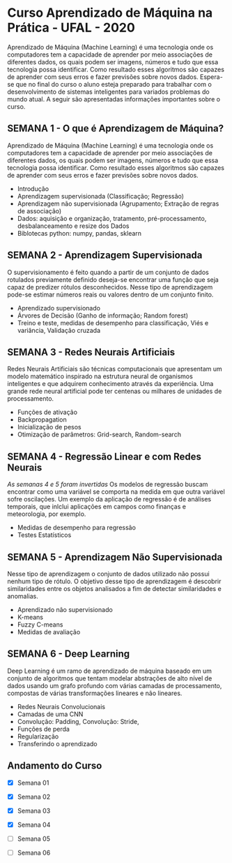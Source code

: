 # Curso Aprendizado de Máquina na Prática - UFAL - 2020
Aprendizado de Máquina (Machine Learning) é uma tecnologia onde os computadores tem a capacidade de aprender por meio associações de diferentes dados, os quais podem ser imagens, números e tudo que essa tecnologia possa identificar. Como resultado esses algoritmos são capazes de aprender com seus erros e fazer previsões sobre novos dados.
Espera-se que no final do curso o aluno esteja preparado para trabalhar com o desenvolvimento de sistemas inteligentes para variados problemas do mundo atual. A seguir são apresentadas informações importantes sobre o curso.


## SEMANA 1 - O que é Aprendizagem de Máquina?
Aprendizado de Máquina (Machine Learning) é uma tecnologia onde os computadores tem a capacidade de aprender por meio associações de diferentes dados, os quais podem ser imagens, números e tudo que essa tecnologia possa identificar. Como resultado esses algoritmos são capazes de aprender com seus erros e fazer previsões sobre novos dados.

- Introdução
- Aprendizagem supervisionada (Classificação; Regressão)
- Aprendizagem não supervisionada (Agrupamento; Extração de regras de associação)
- Dados: aquisição e organização, tratamento, pré-processamento, desbalanceamento e resize dos Dados
- Biblotecas python: numpy, pandas, sklearn

## SEMANA 2 - Aprendizagem Supervisionada
O supervisionamento é feito quando a partir de um conjunto de dados rotulados previamente definido deseja-se encontrar uma função que seja capaz de predizer rótulos desconhecidos. Nesse tipo de aprendizagem pode-se estimar números reais ou valores dentro de um conjunto finito.
- Aprendizado supervisionado
- Árvores de Decisão (Ganho de informação; Random forest)
- Treino e teste, medidas de desempenho para classificação, Viés e variância, Validação cruzada

## SEMANA 3 - Redes Neurais Artificiais 
Redes Neurais Artificiais são técnicas computacionais que apresentam um modelo matemático inspirado na estrutura neural de organismos inteligentes e que adquirem conhecimento através da experiência. Uma grande rede neural artificial pode ter centenas ou milhares de unidades de processamento.
- Funções de ativação
- Backpropagation
- Inicialização de pesos
- Otimização de parâmetros: Grid-search, Random-search

## SEMANA 4 - Regressão Linear e com Redes Neurais 
*As semanas 4 e 5 foram invertidas* 
Os modelos de regressão buscam encontrar como uma variável se comporta na medida em que outra variável sofre oscilações. Um exemplo da aplicação de regressão é de análises temporais, que inlclui aplicações em campos como finanças e meteorologia, por exemplo.
- Medidas de desempenho para regressão
- Testes Estatísticos

## SEMANA 5 - Aprendizagem Não Supervisionada
Nesse tipo de aprendizagem o conjunto de dados utilizado não possui nenhum tipo de rótulo. O objetivo desse tipo de aprendizagem é descobrir similaridades entre os objetos analisados a fim de detectar similaridades e anomalias.
- Aprendizado não supervisionado
- K-means
- Fuzzy C-means
- Medidas de avaliação

## SEMANA 6 - Deep Learning
Deep Learning é um ramo de aprendizado de máquina baseado em um conjunto de algoritmos que tentam modelar abstrações de alto nível de dados usando um grafo profundo com várias camadas de processamento, compostas de várias transformações lineares e não lineares.
- Redes Neurais Convolucionais
- Camadas de uma CNN
- Convolução: Padding, Convolução: Stride,
- Funções de perda
- Regularização
- Transferindo o aprendizado

## Andamento do Curso 
- [X] Semana 01
- [X] Semana 02
- [X] Semana 03
- [X] Semana 04
- [ ] Semana 05
- [ ] Semana 06
 
